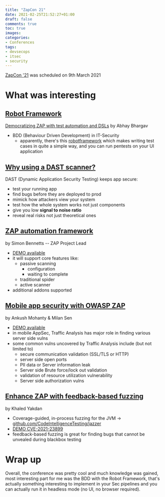 ```yaml
---
title: "ZapCon 21"
date: 2021-02-25T21:52:27+01:00
draft: false
comments: true
toc: true
images:
categories:
- Conferences
tags:
- devsecops
- itsec
- security
---
```


[ZapCon '21][1] was scheduled on 9th March 2021

# What was interesting

## [Robot Framework][3]
[Democratizing ZAP with test automation and DSLs][7] by Abhay Bhargav

* BDD (Behaviour Driven Development) in IT-Security
    * apparently, there's this [robotframework][robo] which makes writing test cases
      in quite a simple way, and you can run pentests on your UI application

## [Why using a DAST scanner?][2]
DAST (Dynamic Application Security Testing) keeps app secure:
* test your running app
* find bugs before they are deployed to prod
* mimick how attackers view your system
* test how the whole system works not just components
* give you low **signal to noise ratio**
* reveal real risks not just theoretical ones

## [ZAP automation framework][4]
by Simon Bennetts -- ZAP Project Lead

* [DEMO available][5]
* it will support core features like:
  * passive scanning
    * configuration
    * waiting to complete
  * traditional spider
  * active scanner
* additional addons supported

## [Mobile app security with OWASP ZAP][6]
by Ankush Mohanty & Milan Sen

* [DEMO available][8]
* in mobile AppSec, Traffic Analysis has major role in finding various server
  side vulns
* some common vulns uncovered by Traffic Analysis include (but not limited to)
  * secure communication validation (SSL/TLS or HTTP)
  * server side open ports
  * PII data or Server information leak
  * Server side Brute force/lock out validation
  * validation of resource utilization vulnerability
  * Server side authorization vulns

## [Enhance ZAP with feedback-based fuzzing][9]
by Khaled Yakdan

* Coverage-guided, in-process fuzzing for the JVM -> [github.com/CodeIntelligenceTesting/jazzer][10]
* [DEMO CVE-2021-23899][11]
* feedback-based fuzzing is great for finding bugs that cannot be unvealed
  during blackbox testing

# Wrap up

Overall, the conference was pretty cool and much knowledge was gained, most
interesting part for me was the BDD with the Robot Framework, that's actually
something interesting to implement in your Sec pipelines and you can actually
run it in headless mode (no UI, no browser required).


[1]: https://zapcon.io
[zapcon]: https://youtu.be/xlt---D9I3w
[robo]: https://robotframework.org
[2]: https://youtu.be/xlt---D9I3w?t=890
[3]: https://youtu.be/xlt---D9I3w?t=2406
[4]: https://youtu.be/xlt---D9I3w?t=4256
[5]: https://youtu.be/xlt---D9I3w?t=4561
[6]: https://youtu.be/xlt---D9I3w?t=7190
[7]: https://youtu.be/xlt---D9I3w?t=1190
[8]: https://youtu.be/xlt---D9I3w?t=7790
[9]: https://youtu.be/xlt---D9I3w?t=13245
[10]: https://github.com/CodeIntelligenceTesting/jazzer
[11]: https://youtu.be/xlt---D9I3w?t=13874

